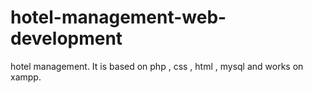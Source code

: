 # hotel-management-web-development
hotel management.
It is based on php , css , html , mysql and works on xampp.

